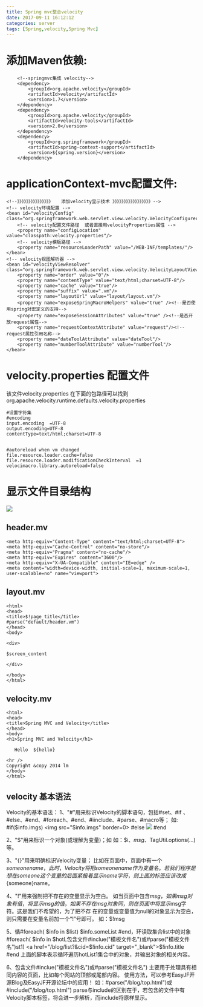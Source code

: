 ```yaml
---
title: Spring mvc整合velocity
date: 2017-09-11 16:12:12
categories: server
tags: [Spring,velocity,Spring Mvc] 
---
```

# 添加Maven依赖: #
        <!--springmvc集成 velocity-->
        <dependency>
            <groupId>org.apache.velocity</groupId>
            <artifactId>velocity</artifactId>
            <version>1.7</version>
        </dependency>
        <dependency>
            <groupId>org.apache.velocity</groupId>
            <artifactId>velocity-tools</artifactId>
            <version>2.0</version>
        </dependency>
        <dependency>
            <groupId>org.springframework</groupId>
            <artifactId>spring-context-support</artifactId>
            <version>${spring.version}</version>
        </dependency>

# applicationContext-mvc配置文件: #
    <!--》》》》》》》》》》》》》》》   添加velocity显示技术 》》》》》》》》》》》》》》》》》-->
    <!-- velocity环境配置 -->
    <bean id="velocityConfig" class="org.springframework.web.servlet.view.velocity.VelocityConfigurer">
        <!-- velocity配置文件路径  或者直接用velocityProperties属性 -->
        <property name="configLocation" value="classpath:velocity.properties"/>
        <!-- velocity模板路径 -->
        <property name="resourceLoaderPath" value="/WEB-INF/templates/"/>
    </bean>
    <!-- velocity视图解析器 -->
    <bean id="velocityViewResolver" class="org.springframework.web.servlet.view.velocity.VelocityLayoutViewResolver">
        <property name="order" value="0"/>
        <property name="contentType" value="text/html;charset=UTF-8"/>
        <property name="cache" value="true"/>
        <property name="suffix" value=".vm"/>
        <property name="layoutUrl" value="layout/layout.vm"/>
        <property name="exposeSpringMacroHelpers" value="true" /><!--是否使用spring对宏定义的支持-->
        <property name="exposeSessionAttributes" value="true" /><!--是否开放request属性-->
        <property name="requestContextAttribute" value="request"/><!--request属性引用名称-->
        <property name="dateToolAttribute" value="dateTool"/>
        <property name="numberToolAttribute" value="numberTool"/>
    </bean>
# velocity.properties 配置文件 #
该文件velocity.properties 在下面的包路径可以找到 org.apache.velocity.runtime.defaults.velocity.properties


    #设置字符集
    #encoding
    input.encoding  =UTF-8
    output.encoding=UTF-8
    contentType=text/html;charset=UTF-8
    
    
    #autoreload when vm changed
    file.resource.loader.cache=false
    file.resource.loader.modificationCheckInterval  =1
    velocimacro.library.autoreload=false
# 显示文件目录结构 #
![](/images/server/velocity-layout.png)

## header.mv 

    <meta http-equiv="Content-Type" content="text/html;charset=UTF-8">
    <meta http-equiv="Cache-Control" content="no-store"/>
    <meta http-equiv="Pragma" content="no-cache"/>
    <meta http-equiv="Expires" content="3600"/>
    <meta http-equiv="X-UA-Compatible" content="IE=edge" />
    <meta content="width=device-width, initial-scale=1, maximum-scale=1, user-scalable=no" name="viewport">

## layout.mv ##
    <html>
    <head>
    <title>$!page_title</title>
    #parse("default/header.vm")
    </head>
    <body>
    
    <div>
    
    $screen_content
    
    </div>
    
    </body>
    </html>
## velocity.mv ##
    <html>
    <head>
    <title>Spring MVC and Velocity</title>
    </head>
    <body>
    <h1>Spring MVC and Velocity</h1>
    
       Hello  ${hello}
    
    <hr />
    Copyright &copy 2014 lm
    </body>
    </html>
## velocity 基本语法 ##
Velocity的基本语法：
1、"#"用来标识Velocity的脚本语句，包括#set、#if 、#else、#end、#foreach、#end、#iinclude、#parse、#macro等；
如:
#if($info.imgs)
<img src="$info.imgs" border=0>
#else
<img src="noPhoto.jpg">
#end


2、"$"用来标识一个对象(或理解为变量)；如
如：$i、$msg、$TagUtil.options(...)等。


3、"{}"用来明确标识Velocity变量；
比如在页面中，页面中有一个$someonename，此时，Velocity将把someonename作为变量名，若我们程序是想在someone这 个变量的后面紧接着显示name字符，则上面的标签应该改成${someone}name。


4、"!"用来强制把不存在的变量显示为空白。
如当页面中包含$msg，如果msg对象有值，将显示msg的值，如果不存在msg对象同，则在页面中将显示$msg字符。这是我们不希望的，为了把不存 在的变量或变量值为null的对象显示为空白，则只需要在变量名前加一个“!”号即可。
如：$!msg

5、循#foreach( $info in $list) $info.someList #end，环读取集合list中的对象
#foreach( $info in $hotL包含文件#inclue("模板文件名")或#parse("模板文件名")st1) 
<a href="/blog/list?&cid=$!info.cid" target="_blank">$!info.title</a><br>
#end 
上面的脚本表示循环遍历hotList1集合中的对象，并输出对象的相关内容。

6、包含文件#inclue("模板文件名")或#parse("模板文件名")
主要用于处理具有相同内容的页面，比如每个网站的顶部或尾部内容。
使用方法，可以参考EasyJF开源Blog及EasyJF开源论坛中的应用！
如：#parse("/blog/top.html")或#include("/blog/top.html")
parse与include的区别在于，若包含的文件中有Velocity脚本标签，将会进一步解析，而include将原样显示。